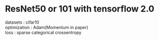 # ResNet50 or 101 with tensorflow 2.0  
datasets : cifar10  
optimization : Adam(Momentum in paper)  
loss : sparse categorical crossentropy  
